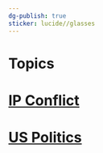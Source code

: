 ```yaml
---
dg-publish: true
sticker: lucide//glasses
---
```

# Topics

# [IP Conflict](./IP%20Conflict.md)
# [US Politics](./US%20Politics.md)




